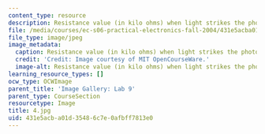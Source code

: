 ```yaml
---
content_type: resource
description: Resistance value (in kilo ohms) when light strikes the photocell.
file: /media/courses/ec-s06-practical-electronics-fall-2004/431e5acba01d35486c7e0afbff7813e0_4.jpg
file_type: image/jpeg
image_metadata:
  caption: Resistance value (in kilo ohms) when light strikes the photocell.
  credit: 'Credit: Image courtesy of MIT OpenCourseWare.'
  image-alt: Resistance value (in kilo ohms) when light strikes the photocell.
learning_resource_types: []
ocw_type: OCWImage
parent_title: 'Image Gallery: Lab 9'
parent_type: CourseSection
resourcetype: Image
title: 4.jpg
uid: 431e5acb-a01d-3548-6c7e-0afbff7813e0
---
```

